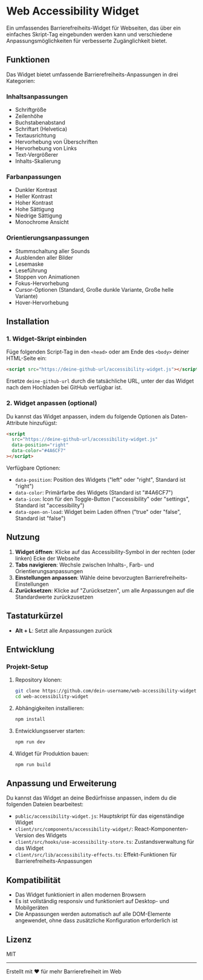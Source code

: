 # Web Accessibility Widget

Ein umfassendes Barrierefreiheits-Widget für Webseiten, das über ein einfaches Skript-Tag eingebunden werden kann und verschiedene Anpassungsmöglichkeiten für verbesserte Zugänglichkeit bietet.

<!-- Hier kannst du später ein Screenshot vom Widget einfügen -->
<!-- ![Web Accessibility Widget](public/widget-preview.png) -->

## Funktionen

Das Widget bietet umfassende Barrierefreiheits-Anpassungen in drei Kategorien:

### Inhaltsanpassungen
- Schriftgröße
- Zeilenhöhe
- Buchstabenabstand
- Schriftart (Helvetica)
- Textausrichtung
- Hervorhebung von Überschriften
- Hervorhebung von Links
- Text-Vergrößerer
- Inhalts-Skalierung

### Farbanpassungen
- Dunkler Kontrast
- Heller Kontrast
- Hoher Kontrast
- Hohe Sättigung
- Niedrige Sättigung
- Monochrome Ansicht

### Orientierungsanpassungen
- Stummschaltung aller Sounds
- Ausblenden aller Bilder
- Lesemaske
- Leseführung
- Stoppen von Animationen
- Fokus-Hervorhebung
- Cursor-Optionen (Standard, Große dunkle Variante, Große helle Variante)
- Hover-Hervorhebung

## Installation

### 1. Widget-Skript einbinden

Füge folgenden Script-Tag in den `<head>` oder am Ende des `<body>` deiner HTML-Seite ein:

```html
<script src="https://deine-github-url/accessibility-widget.js"></script>
```

Ersetze `deine-github-url` durch die tatsächliche URL, unter der das Widget nach dem Hochladen bei GitHub verfügbar ist.

### 2. Widget anpassen (optional)

Du kannst das Widget anpassen, indem du folgende Optionen als Daten-Attribute hinzufügst:

```html
<script 
  src="https://deine-github-url/accessibility-widget.js" 
  data-position="right" 
  data-color="#4A6CF7"
></script>
```

Verfügbare Optionen:
- `data-position`: Position des Widgets ("left" oder "right", Standard ist "right")
- `data-color`: Primärfarbe des Widgets (Standard ist "#4A6CF7")
- `data-icon`: Icon für den Toggle-Button ("accessibility" oder "settings", Standard ist "accessibility")
- `data-open-on-load`: Widget beim Laden öffnen ("true" oder "false", Standard ist "false")

## Nutzung

1. **Widget öffnen**: Klicke auf das Accessibility-Symbol in der rechten (oder linken) Ecke der Webseite
2. **Tabs navigieren**: Wechsle zwischen Inhalts-, Farb- und Orientierungsanpassungen
3. **Einstellungen anpassen**: Wähle deine bevorzugten Barrierefreiheits-Einstellungen
4. **Zurücksetzen**: Klicke auf "Zurücksetzen", um alle Anpassungen auf die Standardwerte zurückzusetzen

## Tastaturkürzel

- **Alt + L**: Setzt alle Anpassungen zurück

## Entwicklung

### Projekt-Setup

1. Repository klonen:
   ```bash
   git clone https://github.com/dein-username/web-accessibility-widget.git
   cd web-accessibility-widget
   ```

2. Abhängigkeiten installieren:
   ```bash
   npm install
   ```

3. Entwicklungsserver starten:
   ```bash
   npm run dev
   ```

4. Widget für Produktion bauen:
   ```bash
   npm run build
   ```

## Anpassung und Erweiterung

Du kannst das Widget an deine Bedürfnisse anpassen, indem du die folgenden Dateien bearbeitest:

- `public/accessibility-widget.js`: Hauptskript für das eigenständige Widget
- `client/src/components/accessibility-widget/`: React-Komponenten-Version des Widgets
- `client/src/hooks/use-accessibility-store.ts`: Zustandsverwaltung für das Widget
- `client/src/lib/accessibility-effects.ts`: Effekt-Funktionen für Barrierefreiheits-Anpassungen

## Kompatibilität

- Das Widget funktioniert in allen modernen Browsern
- Es ist vollständig responsiv und funktioniert auf Desktop- und Mobilgeräten
- Die Anpassungen werden automatisch auf alle DOM-Elemente angewendet, ohne dass zusätzliche Konfiguration erforderlich ist

## Lizenz

MIT

---

Erstellt mit ❤️ für mehr Barrierefreiheit im Web